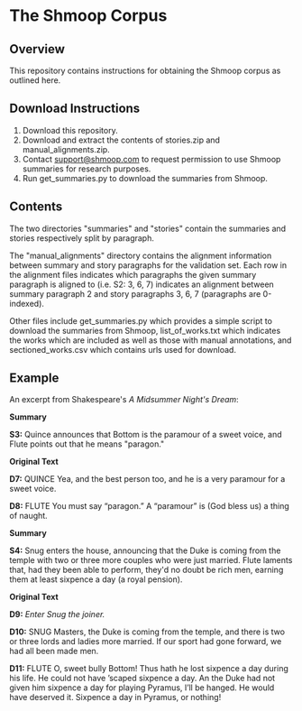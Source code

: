 # The Shmoop Corpus

## Overview

This repository contains instructions for obtaining the Shmoop corpus as outlined here.

## Download Instructions

1. Download this repository.
2. Download and extract the contents of stories.zip and manual_alignments.zip.
3. Contact support@shmoop.com to request permission to use Shmoop summaries for research purposes.
4. Run get_summaries.py to download the summaries from Shmoop.

## Contents

The two directories "summaries" and "stories" contain the summaries and stories respectively split by paragraph.

The "manual_alignments" directory contains the alignment information between summary and story paragraphs for the validation set.
Each row in the alignment files indicates which paragraphs the given summary paragraph is aligned to (i.e. S2: 3, 6, 7) indicates an alignment between summary paragraph 2 and story paragraphs 3, 6, 7 (paragraphs are 0-indexed).

Other files include get_summaries.py which provides a simple script to download the summaries from Shmoop, list_of_works.txt which indicates the works which are included as well as those with manual annotations, and sectioned_works.csv which contains urls used for download.

## Example

An excerpt from Shakespeare's _A Midsummer Night's Dream_: 

**Summary**

**S3:** Quince announces that Bottom is the paramour of a sweet voice, and Flute points out that he means "paragon."

**Original Text**

**D7:** QUINCE  Yea, and the best person too, and he is a very paramour for a sweet voice.

**D8:** FLUTE You must say “paragon.” A “paramour” is (God bless us) a thing of naught.

**Summary**

**S4:** Snug enters the house, announcing that the Duke is coming from the temple with two or three more couples who were just married.  Flute laments that, had they been able to perform, they'd no doubt be rich men, earning them at least sixpence a day (a royal pension). 

**Original Text**

**D9:** _Enter Snug the joiner._ 

**D10:** SNUG Masters, the Duke is coming from the temple,	 and there is two or three lords and ladies more married. If our sport had gone forward, we had all been made men.

**D11:** FLUTE O, sweet bully Bottom! Thus hath he lost sixpence a day during his life. He could not have ’scaped sixpence a day. An the Duke had not given him sixpence a day for playing Pyramus, I’ll be hanged. He would have deserved it. Sixpence a day in Pyramus, or nothing!
